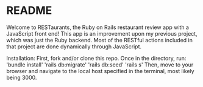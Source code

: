 # README

Welcome to RESTaurants, the Ruby on Rails restaurant review app with a JavaScript front end!
This app is an improvement upon my previous project, which was just the Ruby backend. Most of the
RESTful actions included in that project are done dynamically through JavaScript.

Installation:
  First, fork and/or clone this repo.
  Once in the directory, run:
   'bundle install'
   'rails db:migrate'
   'rails db:seed'
   'rails s'
  Then, move to your browser and navigate to the local host specified in the terminal, most likely being 3000.
